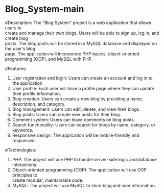# Blog_System-main
#Description:
The	"Blog	System"	project	is a	web	application	that	allows	users	to	
create	and	manage	their	own	blogs.	Users	will	be	able	to	sign	up,	log	in,	and	create	blog	
posts.	The	blog	posts	will	be	stored	in	a	MySQL	database	and	displayed	on	the	user's	blog	
page.	The	application	will	incorporate	PHP	basics,	object-oriented	programming	(OOP),	and	
MySQL	with	PHP.

#Features:
1. User	registration	and	login:	Users	can	create	an	account	and	log	in	to	the	application.
2. User	profile:	Each	user	will	have	a	profile	page	where	they	can	update	their	profile	
information.
3. Blog	creation:	Users	can	create	a	new	blog	by	providing	a	name,	description,	and	
category.
4. Blog	management:	Users	can	edit,	delete,	and	view	their	blogs.
5. Blog posts:	Users	can	create	new	posts	for	their	blog.
6. Comment	system:	Users	can	leave	comments	on	blog	posts.
7. Search	functionality:	Users	can	search	for	blogs	by	name,	category,	or	keywords.
8. Responsive	design:	The	application	will	be	mobile-friendly	and	responsive.

#Technologies:
1. PHP:	The	project	will	use	PHP	to	handle	server-side	logic	and	database	interactions.
2. Object-oriented	programming	(OOP):	The	application	will	use	OOP	principles	to	
create	modular,	maintainable	code.
3. MySQL:	The	project	will	use	MySQL	to	store	blog	and	user	information.
